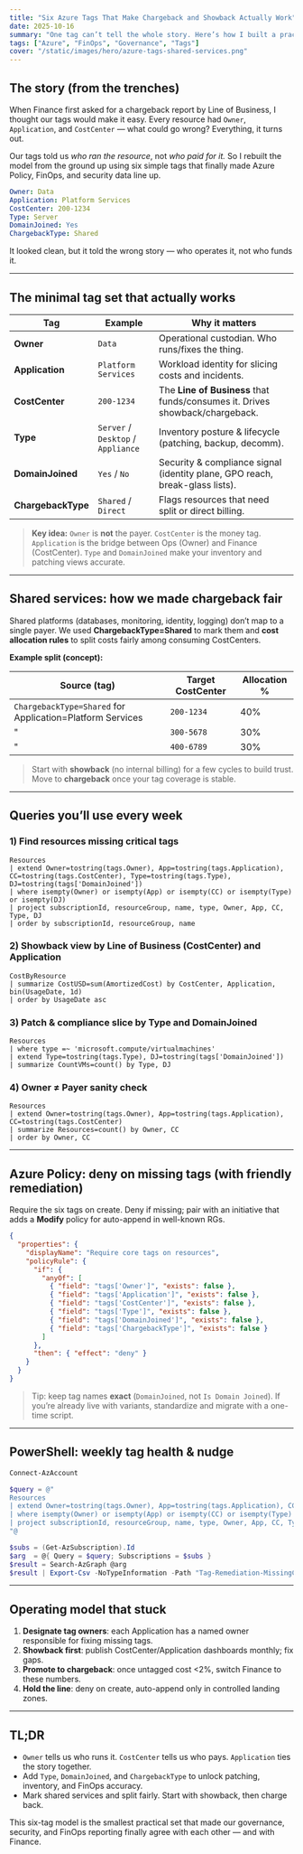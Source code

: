 ```yaml
---
title: "Six Azure Tags That Make Chargeback and Showback Actually Work"
date: 2025-10-16
summary: "One tag can’t tell the whole story. Here’s how I built a practical Azure tagging model that connects operations, finance, and security — and finally made chargeback for shared services accurate and defensible."
tags: ["Azure", "FinOps", "Governance", "Tags"]
cover: "/static/images/hero/azure-tags-shared-services.png"
---
```


## The story (from the trenches)

When Finance first asked for a chargeback report by Line of Business, I thought our tags would make it easy.
Every resource had `Owner`, `Application`, and `CostCenter` — what could go wrong?
Everything, it turns out.

Our tags told us *who ran the resource*, not *who paid for it.*
So I rebuilt the model from the ground up using six simple tags that finally made Azure Policy, FinOps, and security data line up.

```yaml
Owner: Data
Application: Platform Services
CostCenter: 200-1234
Type: Server
DomainJoined: Yes
ChargebackType: Shared
```

It looked clean, but it told the wrong story — who operates it, not who funds it.

---

## The minimal tag set that actually works

| Tag | Example | Why it matters |
|---|---|---|
| **Owner** | `Data` | Operational custodian. Who runs/fixes the thing. |
| **Application** | `Platform Services` | Workload identity for slicing costs and incidents. |
| **CostCenter** | `200-1234` | The **Line of Business** that funds/consumes it. Drives showback/chargeback. |
| **Type** | `Server` / `Desktop` / `Appliance` | Inventory posture & lifecycle (patching, backup, decomm). |
| **DomainJoined** | `Yes` / `No` | Security & compliance signal (identity plane, GPO reach, break-glass lists). |
| **ChargebackType** | `Shared` / `Direct` | Flags resources that need split or direct billing. |

> **Key idea:** `Owner` is **not** the payer. `CostCenter` is the money tag. `Application` is the bridge between Ops (Owner) and Finance (CostCenter). `Type` and `DomainJoined` make your inventory and patching views accurate.

---

## Shared services: how we made chargeback fair

Shared platforms (databases, monitoring, identity, logging) don’t map to a single payer. We used **ChargebackType=Shared** to mark them and **cost allocation rules** to split costs fairly among consuming CostCenters.

**Example split (concept):**

| Source (tag) | Target CostCenter | Allocation % |
|---|---|---|
| `ChargebackType=Shared` for Application=Platform Services | `200-1234` | 40% |
| " | `300-5678` | 30% |
| " | `400-6789` | 30% |

> Start with **showback** (no internal billing) for a few cycles to build trust. Move to **chargeback** once your tag coverage is stable.

---

## Queries you’ll use every week

### 1) Find resources missing critical tags
```kql
Resources
| extend Owner=tostring(tags.Owner), App=tostring(tags.Application), CC=tostring(tags.CostCenter), Type=tostring(tags.Type), DJ=tostring(tags['DomainJoined'])
| where isempty(Owner) or isempty(App) or isempty(CC) or isempty(Type) or isempty(DJ)
| project subscriptionId, resourceGroup, name, type, Owner, App, CC, Type, DJ
| order by subscriptionId, resourceGroup, name
```

### 2) Showback view by Line of Business (CostCenter) and Application
```kql
CostByResource
| summarize CostUSD=sum(AmortizedCost) by CostCenter, Application, bin(UsageDate, 1d)
| order by UsageDate asc
```

### 3) Patch & compliance slice by Type and DomainJoined
```kql
Resources
| where type =~ 'microsoft.compute/virtualmachines'
| extend Type=tostring(tags.Type), DJ=tostring(tags['DomainJoined'])
| summarize CountVMs=count() by Type, DJ
```

### 4) Owner ≠ Payer sanity check
```kql
Resources
| extend Owner=tostring(tags.Owner), App=tostring(tags.Application), CC=tostring(tags.CostCenter)
| summarize Resources=count() by Owner, CC
| order by Owner, CC
```

---

## Azure Policy: deny on missing tags (with friendly remediation)

Require the six tags on create. Deny if missing; pair with an initiative that adds a **Modify** policy for auto-append in well-known RGs.

```json
{
  "properties": {
    "displayName": "Require core tags on resources",
    "policyRule": {
      "if": {
        "anyOf": [
          { "field": "tags['Owner']", "exists": false },
          { "field": "tags['Application']", "exists": false },
          { "field": "tags['CostCenter']", "exists": false },
          { "field": "tags['Type']", "exists": false },
          { "field": "tags['DomainJoined']", "exists": false },
          { "field": "tags['ChargebackType']", "exists": false }
        ]
      },
      "then": { "effect": "deny" }
    }
  }
}
```

> Tip: keep tag names **exact** (`DomainJoined`, not `Is Domain Joined`). If you’re already live with variants, standardize and migrate with a one-time script.

---

## PowerShell: weekly tag health & nudge

```powershell
Connect-AzAccount

$query = @"
Resources
| extend Owner=tostring(tags.Owner), App=tostring(tags.Application), CC=tostring(tags.CostCenter), Type=tostring(tags.Type), DJ=tostring(tags['DomainJoined']), CB=tostring(tags.ChargebackType)
| where isempty(Owner) or isempty(App) or isempty(CC) or isempty(Type) or isempty(DJ) or isempty(CB)
| project subscriptionId, resourceGroup, name, type, Owner, App, CC, Type, DJ, CB
"@

$subs = (Get-AzSubscription).Id
$arg  = @{ Query = $query; Subscriptions = $subs }
$result = Search-AzGraph @arg
$result | Export-Csv -NoTypeInformation -Path "Tag-Remediation-MissingCoreTags.csv"
```

---

## Operating model that stuck

1. **Designate tag owners**: each Application has a named owner responsible for fixing missing tags.
2. **Showback first**: publish CostCenter/Application dashboards monthly; fix gaps.
3. **Promote to chargeback**: once untagged cost <2%, switch Finance to these numbers.
4. **Hold the line**: deny on create, auto-append only in controlled landing zones.

---

## TL;DR
- `Owner` tells us who runs it. `CostCenter` tells us who pays. `Application` ties the story together.
- Add `Type`, `DomainJoined`, and `ChargebackType` to unlock patching, inventory, and FinOps accuracy.
- Mark shared services and split fairly. Start with showback, then charge back.

This six-tag model is the smallest practical set that made our governance, security, and FinOps reporting finally agree with each other — and with Finance.
